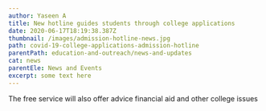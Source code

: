 ```yaml
---
author: Yaseen A
title: New hotline guides students through college applications
date: 2020-06-17T18:19:38.387Z
thumbnail: /images/admission-hotline-news.jpg
path: covid-19-college-applications-admission-hotline
parentPath: education-and-outreach/news-and-updates
cat: news
parentEle: News and Events
excerpt: some text here
---
```

The free service will also offer advice financial aid and other college issues
